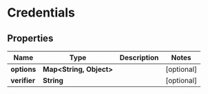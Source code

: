 

# Credentials


## Properties

| Name | Type | Description | Notes |
|------------ | ------------- | ------------- | -------------|
|**options** | **Map&lt;String, Object&gt;** |  |  [optional] |
|**verifier** | **String** |  |  [optional] |



